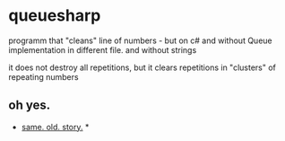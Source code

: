 # queuesharp

programm that "cleans" line of numbers - but on c# and without Queue implementation in different file. 
and without strings

it does not destroy all repetitions, but it clears repetitions in "clusters" of repeating numbers

## oh yes. ##
* [same. old. story.](https://github.com/EvyCrow/queuenotstd) *
